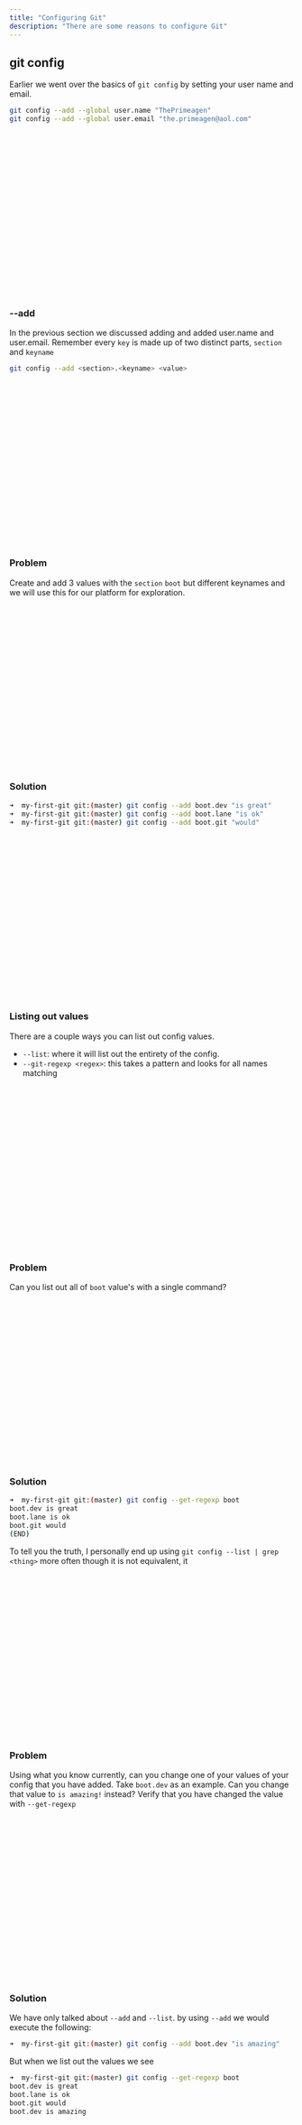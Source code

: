 ```yaml
---
title: "Configuring Git"
description: "There are some reasons to configure Git"
---
```


## git config
Earlier we went over the basics of `git config` by setting your user name and
email.

```bash
git config --add --global user.name "ThePrimeagen"
git config --add --global user.email "the.primeagen@aol.com"
```

<br>
<br>
<br>
<br>
<br>
<br>
<br>
<br>
<br>
<br>
<br>
<br>
<br>
<br>
<br>
<br>
<br>

### --add
In the previous section we discussed adding and added user.name and user.email.
Remember every `key` is made up of two distinct parts, `section` and `keyname`

```bash
git config --add <section>.<keyname> <value>
```

<br>
<br>
<br>
<br>
<br>
<br>
<br>
<br>
<br>
<br>
<br>
<br>
<br>
<br>
<br>
<br>
<br>

### Problem
Create and add 3 values with the `section` `boot` but different keynames and we
will use this for our platform for exploration.

<br>
<br>
<br>
<br>
<br>
<br>
<br>
<br>
<br>
<br>
<br>
<br>
<br>
<br>
<br>
<br>
<br>

### Solution
```bash
➜  my-first-git git:(master) git config --add boot.dev "is great"
➜  my-first-git git:(master) git config --add boot.lane "is ok"
➜  my-first-git git:(master) git config --add boot.git "would"
```

<br>
<br>
<br>
<br>
<br>
<br>
<br>
<br>
<br>
<br>
<br>
<br>
<br>
<br>
<br>
<br>
<br>

### Listing out values
There are a couple ways you can list out config values.
* `--list`: where it will list out the entirety of the config.
* `--git-regexp <regex>`: this takes a pattern and looks for all names matching

<br>
<br>
<br>
<br>
<br>
<br>
<br>
<br>
<br>
<br>
<br>
<br>
<br>
<br>
<br>
<br>
<br>

### Problem
Can you list out all of `boot` value's with a single command?

<br>
<br>
<br>
<br>
<br>
<br>
<br>
<br>
<br>
<br>
<br>
<br>
<br>
<br>
<br>
<br>
<br>

### Solution
```bash
➜  my-first-git git:(master) git config --get-regexp boot
boot.dev is great
boot.lane is ok
boot.git would
(END)
```

To tell you the truth, I personally end up using `git config --list | grep
<thing>` more often though it is not equivalent, it

<br>
<br>
<br>
<br>
<br>
<br>
<br>
<br>
<br>
<br>
<br>
<br>
<br>
<br>
<br>
<br>
<br>

### Problem
Using what you know currently, can you change one of your values of your config
that you have added.  Take `boot.dev` as an example.  Can you change that value
to `is amazing!` instead?  Verify that you have changed the value with
`--get-regexp`

<br>
<br>
<br>
<br>
<br>
<br>
<br>
<br>
<br>
<br>
<br>
<br>
<br>
<br>
<br>
<br>
<br>

### Solution
We have only talked about `--add` and `--list`.  by using `--add` we would
execute the following:

```bash
➜  my-first-git git:(master) git config --add boot.dev "is amazing"
```

But when we list out the values we see

```bash
➜  my-first-git git:(master) git config --get-regexp boot
boot.dev is great
boot.lane is ok
boot.git would
boot.dev is amazing
```

<br>
<br>
<br>
<br>
<br>
<br>
<br>
<br>
<br>
<br>
<br>
<br>
<br>
<br>
<br>
<br>
<br>

### Problem
What has happened here?

This may come as a bit of a surprise but config keys are not unique.  You can
have the same key more than once.

instead of using `--list` lets use `--get <key>` and see what comes out

<br>
<br>
<br>
<br>
<br>
<br>
<br>
<br>
<br>
<br>
<br>
<br>
<br>
<br>
<br>
<br>
<br>

### Solution
```bash
➜  my-first-git git:(master) git config --get boot.dev
is amazing
```

Notice that it got the latest value.  This seems pretty reasonable default.
You can get all of the values of a key by using `--get-all`

<br>
<br>
<br>
<br>
<br>
<br>
<br>
<br>
<br>
<br>
<br>
<br>
<br>
<br>
<br>
<br>
<br>

### Unsetting
You can "unset" a value and you can remove an entire section.  Lets do both.

`--unset`: Unsets one key
`--unset-all`: Unsets all matching keys

<br>
<br>
<br>
<br>
<br>
<br>
<br>
<br>
<br>
<br>
<br>
<br>
<br>
<br>
<br>
<br>
<br>

### Problem
Use `--unset` and remove a duplicate key.  Then use any command you can think
of to see what key was removed by git's `--unset`

### Solution
```bash
➜  my-first-git git:(master) git config --unset boot.dev
warning: boot.dev has multiple values
```

Notice that we get a warning.  Does this mean we have removed one of the key
value pairs?  Or all of them?  Well lets list out what we have

```bash
➜  my-first-git git:(master) git config --get-all boot.dev
is great
is amazing
(END)
```

That means we did not delete a single key!  You cannot unset when there are
multiple keys.

<br>
<br>
<br>
<br>
<br>
<br>
<br>
<br>
<br>
<br>
<br>
<br>
<br>
<br>
<br>
<br>
<br>

### Problem
Repeat above but use `--unset-all`

<br>
<br>
<br>
<br>
<br>
<br>
<br>
<br>
<br>
<br>
<br>
<br>
<br>
<br>
<br>
<br>
<br>

### Solution
```bash
➜  my-first-git git:(master) git config --unset-all boot.dev
➜  my-first-git git:(master) git config --get boot.dev
```

<br>
<br>
<br>
<br>
<br>
<br>
<br>
<br>
<br>
<br>
<br>
<br>
<br>
<br>
<br>
<br>
<br>

### Problem
Yeah!  We were able to unset all of boot.dev's values!  We can unset all boot.*
values by using `--remove-section`.  Remember a `key` is actually two parts.

`<section>.<key>`.  So remove the entire `boot` namespace

If you don't know how to use `--remove-section`, jump into the main page and
use search to find the section

<br>
<br>
<br>
<br>
<br>
<br>
<br>
<br>
<br>
<br>
<br>
<br>
<br>
<br>
<br>
<br>
<br>

### Solution
```bash
➜  my-first-git git:(master) git config --remove-section boot
➜  my-first-git git:(master) git config --get-regexp boot

(END)
```

We have removed all the `boot` keys!  Lets go!

<br>
<br>
<br>
<br>
<br>
<br>
<br>
<br>
<br>
<br>
<br>
<br>
<br>
<br>
<br>
<br>
<br>

### Locations
We have briefly touched on location.  There are several locations for git
configs and they merge together to produce your final config.

The locations are:
--system, --global, --local, --worktree and you can provide a file path for the
config via --file <filename>

When we added our user.name and email, we did it for all of our projects
through --global, whereas our `boot` additions were --local since we didn't
specify where to add them to.

You can use `--local` and `--global` when using `--get`, `--list`, `--add`, and `--unset`.

<br>
<br>
<br>
<br>
<br>
<br>
<br>
<br>
<br>
<br>
<br>
<br>
<br>
<br>
<br>
<br>
<br>

### Problem
Try adding the same key `boot.dev` to `--local` and `--global` locations (one
at a time) and see what happens when you execute `--list` and `--get-regexp`

add to `--global` first

<br>
<br>
<br>
<br>
<br>
<br>
<br>
<br>
<br>
<br>
<br>
<br>
<br>
<br>
<br>
<br>
<br>

### Solution
```bash
➜  my-first-git git:(master) git config --global --add boot.dev "is amazing"
➜  my-first-git git:(master) git config --local --add boot.dev "is amazing2"
➜  my-first-git git:(master) git config --get-regexp boot
boot.dev is amazing
boot.dev is amazing2
(END)

➜  my-first-git git:(master) git config --list --local
core.repositoryformatversion=0
core.filemode=true
core.bare=false
core.logallrefupdates=true
boot.dev=is amazing2
(END)
```

Notice that using `--local` with `--list` allows us to see just the local
values, but there is nothing preventing a global and a local value showing up.

<br>
<br>
<br>
<br>
<br>
<br>
<br>
<br>
<br>
<br>
<br>
<br>
<br>
<br>
<br>
<br>
<br>

### Problem
But what about `--get`?  Does that choose the "latest" or does it choose
differently?  Can you suss out the ordering mechanism for what value is
retrieved via `--get`?

<br>
<br>
<br>
<br>
<br>
<br>
<br>
<br>
<br>
<br>
<br>
<br>
<br>
<br>
<br>
<br>
<br>

### Solution

```bash
➜  my-first-git git:(master) git config --get boot.dev
is amazing2
```

That grabs the local version, but I also added it second.  Lets add another
Global property and see if we still grab local first

```bash
➜  my-first-git git:(master) git config --global --add boot.dev "is amazing3"
➜  my-first-git git:(master) git config --get boot.dev
is amazing2
```

So that means the following:
1. grabs from more specific to less specific
1. gets the latest value from the most specific category

### Like all of programming
Git config probably at one point seemed a bit weird and you executed one
command that long time ago and you haven't done anything since.

<br>
<br>

As you can see, config is really simple now that we have taken the time to
learn it.  As always I encourage you to review the git manual

<br>
<br>
<br>
<br>
<br>
<br>
<br>
<br>
<br>
<br>
<br>
<br>
<br>
<br>
<br>
<br>
<br>


### Problem
Lets rename our `master` branch to `trunk`.  Now we want to do this globally
and not just for our specific project so we need to make sure we set correct
flags:  set the key `init.defaultBranch` to the value of `trunk`, globally.

<br>
<br>
<br>
<br>
<br>
<br>
<br>
<br>
<br>
<br>
<br>
<br>
<br>
<br>
<br>
<br>
<br>

### Solution
```bash
git config --global init.defaultBranch trunk
```
This will change the default setting for all projects going forward.  This does
not mean that our current git projects have changed.  Current projects will
have to rename and push to their remotes.

<br>
<br>
<br>
<br>
<br>
<br>
<br>
<br>
<br>
<br>
<br>
<br>
<br>
<br>
<br>
<br>
<br>

### Lets try it out!
Lets try creating a new git repository.  You will want to do this part as we
will use this project for the rest of the course.

```bash
cd to/where/i/create/projects/at
mkdir hello-git
cd hello-git
git init
```

Whatever name you have chosen should show up now as the default branch!

```bash
➜  hello-git git init
Initialized empty Git repository in /home/mpaulson/personal/hello-git/.git/
➜  hello-git git:(trunk)
```

<br>
<br>
<br>
<br>
<br>
<br>
<br>
<br>
<br>
<br>
<br>
<br>
<br>
<br>
<br>
<br>
<br>

